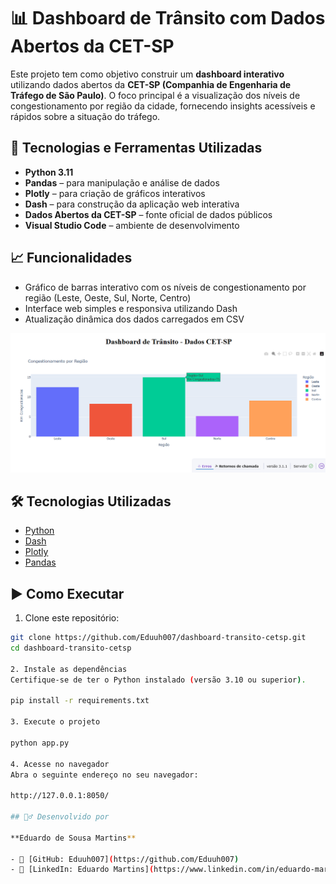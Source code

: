 # 📊 Dashboard de Trânsito com Dados Abertos da CET-SP

Este projeto tem como objetivo construir um **dashboard interativo** utilizando dados abertos da **CET-SP (Companhia de Engenharia de Tráfego de São Paulo)**. O foco principal é a visualização dos níveis de congestionamento por região da cidade, fornecendo insights acessíveis e rápidos sobre a situação do tráfego.

## 🚀 Tecnologias e Ferramentas Utilizadas

- **Python 3.11**
- **Pandas** – para manipulação e análise de dados
- **Plotly** – para criação de gráficos interativos
- **Dash** – para construção da aplicação web interativa
- **Dados Abertos da CET-SP** – fonte oficial de dados públicos
- **Visual Studio Code** – ambiente de desenvolvimento

## 📈 Funcionalidades

- Gráfico de barras interativo com os níveis de congestionamento por região (Leste, Oeste, Sul, Norte, Centro)
- Interface web simples e responsiva utilizando Dash
- Atualização dinâmica dos dados carregados em CSV

![Dashboard de Trânsito](cet1.png)

## 🛠 Tecnologias Utilizadas

- [Python](https://www.python.org/)
- [Dash](https://dash.plotly.com/)
- [Plotly](https://plotly.com/python/)
- [Pandas](https://pandas.pydata.org/)

## ▶️ Como Executar

1. Clone este repositório:

```bash
git clone https://github.com/Eduuh007/dashboard-transito-cetsp.git
cd dashboard-transito-cetsp

2. Instale as dependências
Certifique-se de ter o Python instalado (versão 3.10 ou superior).

pip install -r requirements.txt

3. Execute o projeto

python app.py

4. Acesse no navegador
Abra o seguinte endereço no seu navegador:

http://127.0.0.1:8050/

## 🙋‍♂️ Desenvolvido por

**Eduardo de Sousa Martins**

- 🔗 [GitHub: Eduuh007](https://github.com/Eduuh007)
- 🔗 [LinkedIn: Eduardo Martins](https://www.linkedin.com/in/eduardo-martins-575521245)